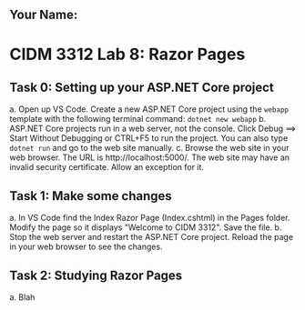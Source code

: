 ## Your Name:


# CIDM 3312 Lab 8: Razor Pages

## Task 0: Setting up your ASP.NET Core project
  a. Open up VS Code. Create a new ASP.NET Core project using the `webapp` template with the following terminal command: `dotnet new webapp`
  b. ASP.NET Core projects run in a web server, not the console. Click Debug ==> Start Without Debugging or CTRL+F5 to run the project. You can also type `dotnet run` and go to the web site manually.
  c. Browse the web site in your web browser. The URL is http://localhost:5000/. The web site may have an invalid security certificate. Allow an exception for it.
  
## Task 1: Make some changes
  a. In VS Code find the Index Razor Page (Index.cshtml) in the Pages folder. Modify the page so it displays "Welcome to CIDM 3312". Save the file.
  b. Stop the web server and restart the ASP.NET Core project. Reload the page in your web browser to see the changes.

## Task 2: Studying Razor Pages
  a. Blah
